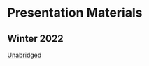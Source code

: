 # Presentation Materials

## Winter 2022
[Unabridged](https://harvardmapcollection.github.io/GIS-presentations/winter-2022/unabridged/)
